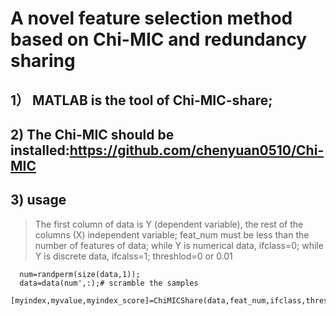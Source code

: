 # A novel feature selection method based on Chi-MIC and redundancy sharing

## 1） MATLAB is the tool of Chi-MIC-share;

## 2) The Chi-MIC should be installed:https://github.com/chenyuan0510/Chi-MIC

## 3) usage

   > The first column of data is Y (dependent variable), the rest of the columns (X) independent variable;
   > feat_num must be less than the  number of features of data;
   > while Y is numerical data, ifclass=0; while Y is discrete data, ifcalss=1;
   > threshlod=0 or 0.01  
 
      num=randperm(size(data,1));  
      data=data(num',:);# scramble the samples  
      [myindex,myvalue,myindex_score]=ChiMICShare(data,feat_num,ifclass,threshlod);
 
